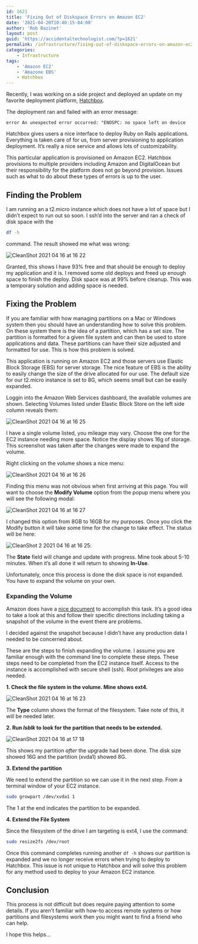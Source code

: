 ```yaml
---
id: 1621
title: 'Fixing Out of Diskspace Errors on Amazon EC2'
date: '2021-04-20T10:40:15-04:00'
author: 'Rob Bazinet'
layout: post
guid: 'https://accidentaltechnologist.com/?p=1621'
permalink: /infrastructure/fixing-out-of-diskspace-errors-on-amazon-ec2/
categories:
    - Infrastructure
tags:
    - 'Amazon EC2'
    - 'Amazone EBS'
    - Hatchbox
---
```


Recently, I was working on a side project and deployed an update on my favorite deployment platform, [Hatchbox](https://www.hatchbox.io/).

The deployment ran and failed with an error message:

`error An unexpected error occurred: "ENOSPC: no space left on device`

Hatchbox gives users a nice interface to deploy Ruby on Rails applications. Everything is taken care of for us, from server provisioning to application deployment. It’s really a nice service and allows lots of customizability.

This particular application is provisioned on Amazon EC2. Hatchbox provisions to multiple providers including Amazon and DigitalOcean but their responsibility for the platform does not go beyond provision. Issues such as what to do about these types of errors is up to the user.

## Finding the Problem

I am running an a t2.micro instance which does not have a lot of space but I didn’t expect to run out so soon. I ssh’d into the server and ran a check of disk space with the

```bash
df -h
```

command. The result showed me what was wrong:

![CleanShot 2021 04 16 at 16 22](/assets/img/2021/04/CleanShot-2021-04-16-at-16.22.png "CleanShot 2021-04-16 at 16.22.png")

Granted, this shows I have 93% free and that should be enough to deploy my application and it is. I removed some old deploys and freed up enough space to finish the deploy. Disk space was at 99% before cleanup. This was a temporary solution and adding space is needed.

## Fixing the Problem

If you are familiar with how managing partitions on a Mac or Windows system then you should have an understanding how to solve this problem. On these system there is the idea of a partition, which has a set size. The partition is formatted for a given file system and can then be used to store applications and data. These partitions can have their size adjusted and formatted for use. This is how this problem is solved.

This application is running on Amazon EC2 and those servers use Elastic Block Storage (EBS) for server storage. The nice feature of EBS is the ability to easily change the size of the drive allocated for our use. The default size for our t2.micro instance is set to 8G, which seems small but can be easily expanded.

Loggin into the Amazon Web Services dashboard, the available volumes are shown. Selecting Volumes listed under Elastic Block Store on the left side column reveals them:

![CleanShot 2021 04 16 at 16 25](/assets/img/2021/04/CleanShot-2021-04-16-at-16.25.png "CleanShot 2021-04-16 at 16.25.png")

I have a single volume listed, you mileage may vary. Choose the one for the EC2 instance needing more space. Notice the display shows 16g of storage. This screenshot was taken after the changes were made to expand the volume.

Right clicking on the volume shows a nice menu:

![CleanShot 2021 04 16 at 16 26](/assets/img/2021/04/CleanShot-2021-04-16-at-16.26.png "CleanShot 2021-04-16 at 16.26.png")

Finding this menu was not obvious when first arriving at this page. You will want to choose the **Modify Volume** option from the popup menu where you will see the following modal:

![CleanShot 2021 04 16 at 16 27](/assets/img/2021/04/CleanShot-2021-04-16-at-16.27.png "CleanShot 2021-04-16 at 16.27.png")

I changed this option from 8GB to 16GB for my purposes. Once you click the Modify button it will take some time for the change to take effect. The status will be here:

![CleanShot 2 2021 04 16 at 16 25](/assets/img/2021/04/CleanShot-2-2021-04-16-at-16.25.jpg "CleanShot-2 2021-04-16 at 16.25.jpg"):

The **State** field will change and update with progress. Mine took about 5-10 minutes. When it’s all done it will return to showing **In-Use**.

Unfortunately, once this process is done the disk space is not expanded. You have to expand the volume on your own.

### Expanding the Volume

Amazon does have a [nice document](https://docs.aws.amazon.com/AWSEC2/latest/UserGuide/recognize-expanded-volume-linux.html) to accomplish this task. It’s a good idea to take a look at this and follow their specific directions including taking a snapshot of the volume in the event there are problems.

I decided against the snapshot because I didn’t have any production data I needed to be concerned about.

These are the steps to finish expanding the volume. I assume you are familiar enough with the command line to complete these steps. These steps need to be completed from the EC2 instance itself. Access to the instance is accomplished with secure shell (ssh). Root privileges are also needed.

**1. Check the file system in the volume. Mine shows ext4.**

![CleanShot 2021 04 16 at 16 23](/assets/img/2021/04/CleanShot-2021-04-16-at-16.23.png "CleanShot 2021-04-16 at 16.23.png")

The **Type** column shows the format of the filesystem. Take note of this, it will be needed later.

**2. Run *lsblk* to look for the partition that needs to be extended.**

![CleanShot 2021 04 16 at 17 18](/assets/img/2021/04/CleanShot-2021-04-16-at-17.18.png "CleanShot 2021-04-16 at 17.18.png")

This shows my partition *after* the upgrade had been done. The disk size showed 16G and the partition (xvda1) showed 8G.

**3. Extend the partition**

We need to extend the partition so we can use it in the next step. From a terminal window of your EC2 instance.

```bash
sudo growpart /dev/xvda1 1
```

The 1 at the end indicates the partition to be expanded.

**4. Extend the File System**

Since the filesystem of the drive I am targeting is ext4, I use the command:

```bash
sudo resize2fs /dev/root
```

Once this command completes running another `df -h` shows our partition is expanded and we no longer receive errors when trying to deploy to Hatchbox. This issue is not unique to Hatchbox and will solve this problem for any method used to deploy to your Amazon EC2 instance.

## Conclusion

This process is not difficult but does require paying attention to some details. If you aren’t familiar with how-to access remote systems or how partitions and filesystems work then you might want to find a friend who can help.

I hope this helps...